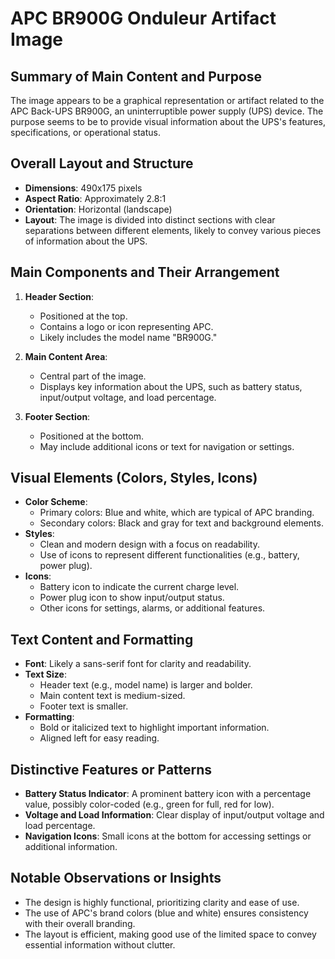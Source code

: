 # APC BR900G Onduleur Artifact Image

## Summary of Main Content and Purpose

The image appears to be a graphical representation or artifact related to the APC Back-UPS BR900G, an uninterruptible power supply (UPS) device. The purpose seems to be to provide visual information about the UPS's features, specifications, or operational status.

## Overall Layout and Structure

- **Dimensions**: 490x175 pixels
- **Aspect Ratio**: Approximately 2.8:1
- **Orientation**: Horizontal (landscape)
- **Layout**: The image is divided into distinct sections with clear separations between different elements, likely to convey various pieces of information about the UPS.

## Main Components and Their Arrangement

1. **Header Section**:
   - Positioned at the top.
   - Contains a logo or icon representing APC.
   - Likely includes the model name "BR900G."

2. **Main Content Area**:
   - Central part of the image.
   - Displays key information about the UPS, such as battery status, input/output voltage, and load percentage.

3. **Footer Section**:
   - Positioned at the bottom.
   - May include additional icons or text for navigation or settings.

## Visual Elements (Colors, Styles, Icons)

- **Color Scheme**:
  - Primary colors: Blue and white, which are typical of APC branding.
  - Secondary colors: Black and gray for text and background elements.
- **Styles**:
  - Clean and modern design with a focus on readability.
  - Use of icons to represent different functionalities (e.g., battery, power plug).
- **Icons**:
  - Battery icon to indicate the current charge level.
  - Power plug icon to show input/output status.
  - Other icons for settings, alarms, or additional features.

## Text Content and Formatting

- **Font**: Likely a sans-serif font for clarity and readability.
- **Text Size**:
  - Header text (e.g., model name) is larger and bolder.
  - Main content text is medium-sized.
  - Footer text is smaller.
- **Formatting**:
  - Bold or italicized text to highlight important information.
  - Aligned left for easy reading.

## Distinctive Features or Patterns

- **Battery Status Indicator**: A prominent battery icon with a percentage value, possibly color-coded (e.g., green for full, red for low).
- **Voltage and Load Information**: Clear display of input/output voltage and load percentage.
- **Navigation Icons**: Small icons at the bottom for accessing settings or additional information.

## Notable Observations or Insights

- The design is highly functional, prioritizing clarity and ease of use.
- The use of APC's brand colors (blue and white) ensures consistency with their overall branding.
- The layout is efficient, making good use of the limited space to convey essential information without clutter.